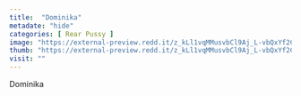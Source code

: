```yaml
---
title:  "Dominika"
metadate: "hide"
categories: [ Rear Pussy ]
image: "https://external-preview.redd.it/z_kLl1vqMMusvbCl9Aj_L-vbQxYf2CfT_WSwdfnoLHw.jpg?auto=webp&s=c456fa9fbc4b3e95f5ee3033cab0de74f99b748f"
thumb: "https://external-preview.redd.it/z_kLl1vqMMusvbCl9Aj_L-vbQxYf2CfT_WSwdfnoLHw.jpg?width=1080&crop=smart&auto=webp&s=f95ddc4fb8d5acfe2bb4a5ed8065a93479cc0b7a"
visit: ""
---
```

Dominika
